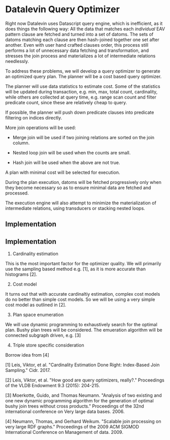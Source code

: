 # Datalevin Query Optimizer

Right now Datalevin uses Datascript query engine, which is inefficient, as it
does things the following way: All the data that matches each *individual* EAV
pattern clause are fetched and turned into a set of datoms. The sets of datoms
matching each clause are then hash-joined together one set after another. Even
with user hand crafted clauses order, this process still performs a lot of
unnecessary data fetching and transformation, and stresses the join process and
materializes a lot of intermediate relations needlessly.

To address these problems, we will develop a query optimizer to generate an
optimized query plan. The planner will be a cost based query optimizer.

The planner will use data statistics to estimate cost. Some of the statistics
will be updated during transaction, e.g. min, max, total count, cardinality, while
others are collected at query time, e.g. range scan count and filter predicate
count, since these are relatively cheap to query.

If possible, the planner will push down predicate clauses into predicate
filtering on indices directly.

More join operations will be used:

* Merge join will be used if two joining relations are sorted on the join column.

* Nested loop join will be used when the counts are small.

* Hash join will be used when the above are not true.

A plan with minimal cost will be selected for execution.

During the plan execution, datoms will be fetched progressively only when they
become necessary so as to ensure minimal data are fetched and processed.

The execution engine will also attempt to minimize the materialization of
intermediate relations, using transducers or stacking nested loops.

## Implementation


## Implementation

1. Cardinality estimation 

This is the most important factor for the optimizer quality. We will primarily use the sampling based method e.g. [1], as it is more accurate than histograms [2]. 

2. Cost model

It turns out that with accurate cardinaltiy estimation, complex cost models do no better than simple cost models. So we will be using a very simple cost model as outlined in [2].

3. Plan space enumeration

We will use dynamic programming to exhaustively search for the optimal plan. Bushy plan trees will be considered. The emueration algorithm will be connected subgraph driven, e.g. [3]

4. Triple store specific consideration 

Borrow idea from [4]

[1] Leis, Viktor, et al. "Cardinality Estimation Done Right: Index-Based Join Sampling." Cidr. 2017.

[2] Leis, Viktor, et al. "How good are query optimizers, really?." Proceedings of the VLDB Endowment 9.3 (2015): 204-215.

[3] Moerkotte, Guido, and Thomas Neumann. "Analysis of two existing and one new dynamic programming algorithm for the generation of optimal bushy join trees without cross products." Proceedings of the 32nd international conference on Very large data bases. 2006.

[4] Neumann, Thomas, and Gerhard Weikum. "Scalable join processing on very large RDF graphs." Proceedings of the 2009 ACM SIGMOD International Conference on Management of data. 2009.
